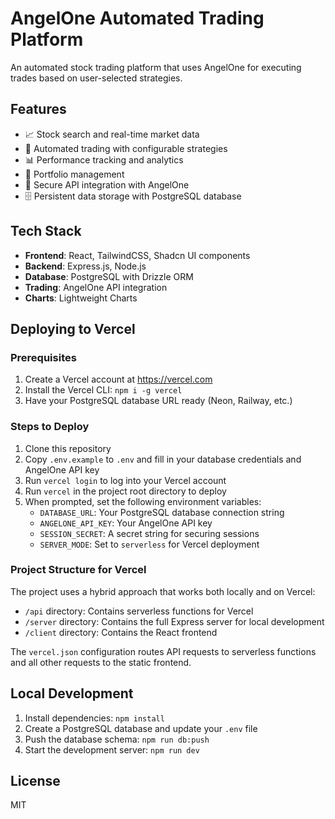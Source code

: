 # AngelOne Automated Trading Platform

An automated stock trading platform that uses AngelOne for executing trades based on user-selected strategies.

## Features

- 📈 Stock search and real-time market data
- 🤖 Automated trading with configurable strategies
- 📊 Performance tracking and analytics
- 💼 Portfolio management
- 🔐 Secure API integration with AngelOne
- 🗄️ Persistent data storage with PostgreSQL database

## Tech Stack

- **Frontend**: React, TailwindCSS, Shadcn UI components
- **Backend**: Express.js, Node.js
- **Database**: PostgreSQL with Drizzle ORM
- **Trading**: AngelOne API integration
- **Charts**: Lightweight Charts

## Deploying to Vercel

### Prerequisites

1. Create a Vercel account at https://vercel.com
2. Install the Vercel CLI: `npm i -g vercel`
3. Have your PostgreSQL database URL ready (Neon, Railway, etc.)

### Steps to Deploy

1. Clone this repository
2. Copy `.env.example` to `.env` and fill in your database credentials and AngelOne API key
3. Run `vercel login` to log into your Vercel account
4. Run `vercel` in the project root directory to deploy
5. When prompted, set the following environment variables:
   - `DATABASE_URL`: Your PostgreSQL database connection string
   - `ANGELONE_API_KEY`: Your AngelOne API key
   - `SESSION_SECRET`: A secret string for securing sessions
   - `SERVER_MODE`: Set to `serverless` for Vercel deployment

### Project Structure for Vercel

The project uses a hybrid approach that works both locally and on Vercel:

- `/api` directory: Contains serverless functions for Vercel
- `/server` directory: Contains the full Express server for local development
- `/client` directory: Contains the React frontend

The `vercel.json` configuration routes API requests to serverless functions and all other requests to the static frontend.

## Local Development

1. Install dependencies: `npm install`
2. Create a PostgreSQL database and update your `.env` file
3. Push the database schema: `npm run db:push`
4. Start the development server: `npm run dev`

## License

MIT
